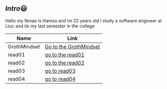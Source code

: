 ## *Intro*:smiley:

Hello my Nmae is Hamza and im 22 years old i study a software engineer at Ltuc and its my last semester in the college

|Name|Link
|-----|-----
|GrothMindset|[Go to the GrothMindset](https://hamzamt99.github.io/reading-notes/GrothMindset)
| read01| [go to the read01](https://hamzamt99.github.io/reading-notes/read01)
|read02|[go to the read02](https://hamzamt99.github.io/reading-notes/read02)
|read03|[go to read03](https://hamzamt99.github.io/reading-notes/read03)
|read04|[go to read04](https://hamzamt99.github.io/reading-notes/read04) 

